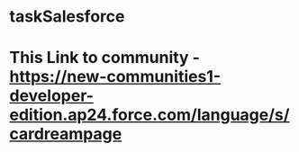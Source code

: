 # taskSalesforce

# This Link to community - https://new-communities1-developer-edition.ap24.force.com/language/s/cardreampage
